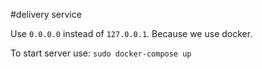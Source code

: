 #delivery service

Use `0.0.0.0` instead of `127.0.0.1`.
Because we use docker.

To start server use:
`sudo docker-compose up`